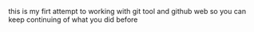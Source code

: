 this is my firt attempt to working with git tool and github web
so you can keep continuing of what you did before